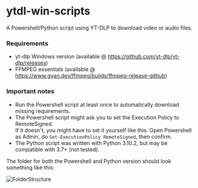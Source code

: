 # ytdl-win-scripts
A Powershell/Python script using YT-DLP to download video or audio files.

### Requirements
- yt-dlp Windows version (available @ https://github.com/yt-dlp/yt-dlp/releases)
- FFMPEG essentials (available @ https://www.gyan.dev/ffmpeg/builds/ffmpeg-release-github)

### Important notes
- Run the Powershell script at least once to automatically download missing requirements.
- The Powershell script might ask you to set the Execution Policy to RemoteSigned.  
If it doesn't, you might have to set it yourself like this: Open Powershell as Admin, do `Set-ExecutionPolicy RemoteSigned`, then confirm.
- The Python script was written with Python 3.10.2, but may be compatible with 3.7+ (not tested).


The folder for both the Powershell and Python version should look something like this:

![FolderStructure](https://user-images.githubusercontent.com/24562538/199476196-61596571-15e6-45d4-a759-abf921d456a1.png)
